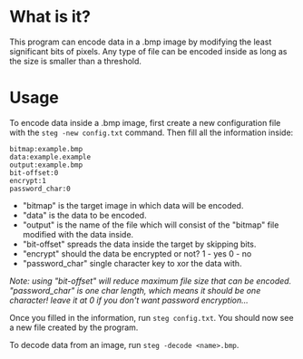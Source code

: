 # What is it?
This program can encode data in a .bmp image by modifying the least significant bits of pixels. Any type of file can be encoded inside as long as the size is smaller than a threshold.

# Usage

To encode data inside a .bmp image, first create a new configuration file with the `steg -new config.txt` command. Then fill all the information inside:
```
bitmap:example.bmp
data:example.example
output:example.bmp
bit-offset:0
encrypt:1
password_char:0
```
- "bitmap" is the target image in which data will be encoded.
- "data" is the data to be encoded.
- "output" is the name of the file which will consist of the "bitmap" file modified with the data inside.
- "bit-offset" spreads the data inside the target by skipping bits.
- "encrypt" should the data be encrypted or not? 1 - yes 0 - no
- "password_char" single character key to xor the data with.

*Note: 
using "bit-offset" will reduce maximum file size that can be encoded. 
"password_char" is one char length, which means it should be one character! leave it at 0 if you don't want password encryption...*

Once you filled in the information, run `steg config.txt`.
You should now see a new file created by the program.

To decode data from an image, run `steg -decode <name>.bmp`. 
